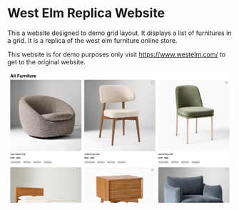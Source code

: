# West Elm Replica Website
This a website designed to demo grid layout. It displays a list of furnitures in a grid. It is a replica of the west elm furniture online store.

This website is for demo purposes only visit https://www.westelm.com/ to get to the original website.

![Screen shot of the website](/grid/west-elm-replica/images/screenshot.png)